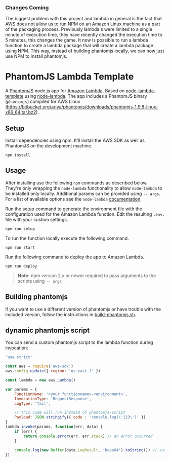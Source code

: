 ### Changes Coming
The biggest problem with this project and lambda in general is the fact that AWS does not allow us to run NPM on an Amazon Linux machine as a part of the packaging process. Previously lambda's were limited to a single minute of execution time, they have recently changed the execution time to 5 minutes, this changes the game. It now is possible to run a lambda function to create a lambda package that will create a lambda package using NPM. This way, instead of building phantomjs locally, we can now just use NPM to install phantomjs.

# PhantomJS Lambda Template

A [PhantomJS](http://phantomjs.org/) node.js app for [Amazon Lambda](http://aws.amazon.com/lambda/). Based on [node-lambda-template](https://github.com/rebelmail/node-lambda-template) using [node-lambda](https://github.com/rebelmail/node-lambda). The app includes a PhantomJS binary (`phantomjs`) compiled for AWS Linux (https://bitbucket.org/ariya/phantomjs/downloads/phantomjs-1.9.8-linux-x86_64.tar.bz2).

## Setup

Install dependencies using npm. It'll install the AWS SDK as well as PhantomJS on the development machine.

```shell
npm install
```

## Usage

After installing use the following `npm` commands as described below. They're only wrapping the `node-lambda` functionality to allow `node-lambda` to be installed only locally. Additional params can be provided using `-- args`. For a list of available options see the `node-lambda` [documentation](https://github.com/RebelMail/node-lambda).

Run the setup command to generate the environment file with the configuration used for the Amazon Lambda function. Edit the resulting `.env.` file with your custom settings.
```shell
npm run setup
```

To run the function locally execute the following command.
```shell
npm run start
```

Run the following command to deploy the app to Amazon Lambda. 
```shell
npm run deploy
```

> **Note:** npm version 2.x or newer required to pass arguments to the scripts using `-- args`

## Building phantomjs

If you want to use a different version of phantomjs or have trouble with the included version, follow the instructions in [build-phantomjs.sh](build-phantomjs.sh).

## dynamic phantomjs script

You can send a custom phantomjs script to the lambda function during invocation:

```javascript
'use strict'

const aws = require('aws-sdk')
aws.config.update({ region: 'us-east-1' })

const lambda = new aws.Lambda()

var params = {
    FunctionName: '<your functionname>-<environment>',
    InvocationType: 'RequestResponse',
    LogType: 'Tail',

    // this code will run instead of phantomjs-script
    Payload: JSON.stringify({ code : 'console.log(\'123\')' })
}
lambda.invoke(params, function(err, data) {
    if (err) {
        return console.error(err, err.stack) // an error occurred
    }
    
    console.log(new Buffer(data.LogResult, 'base64').toString()) // successful response
})

```
